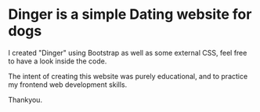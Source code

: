 # Dinger is a simple Dating website for dogs

I created "Dinger" using Bootstrap as well as some external CSS, feel free to have a look inside the code.

The intent of creating this website was purely educational, and to practice my frontend web development skills.

Thankyou.
